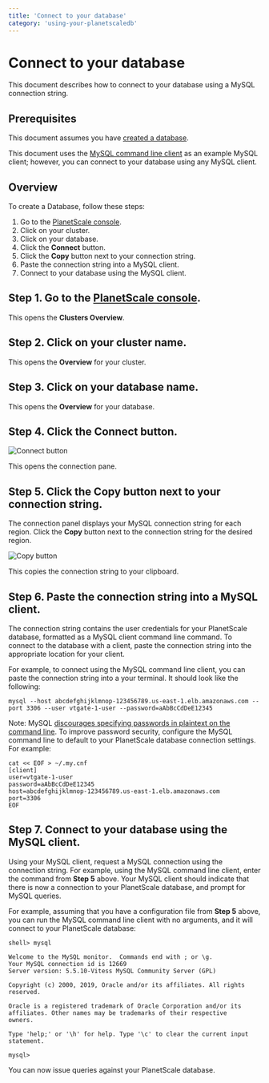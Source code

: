 ```yaml
---
title: 'Connect to your database'
category: 'using-your-planetscaledb'
---
```


# Connect to your database

This document describes how to connect to your database using a MySQL connection string.

## Prerequisites

This document assumes you have [created a database](creating-database).

This document uses the [MySQL command line client](https://dev.mysql.com/doc/refman/8.0/en/mysql.html) as an example MySQL client; however, you can connect to your database using any MySQL client.

## Overview

To create a Database, follow these steps:

1. Go to the [PlanetScale console](https://console.planetscale.com).
1. Click on your cluster.
1. Click on your database.
1. Click the **Connect** button.
1. Click the **Copy** button next to your connection string.
1. Paste the connection string into a MySQL client.
1. Connect to your database using the MySQL client.

## Step 1. Go to the [PlanetScale console](https://console.planetscale.com).

This opens the **Clusters Overview**.

## Step 2. Click on your cluster name.

This opens the **Overview** for your cluster.

## Step 3. Click on your database name.

This opens the **Overview** for your database.

## Step 4. Click the **Connect** button.

![Connect button](/img/docs/connect-button.png)

This opens the connection pane.

## Step 5. Click the **Copy** button next to your connection string.

The connection panel displays your MySQL connection string for each region. Click the **Copy** button next to the connection string for the desired region.

![Copy button](/img/docs/connection-string-copy-button.png)

This copies the connection string to your clipboard.

## Step 6. Paste the connection string into a MySQL client.

The connection string contains the user credentials for your PlanetScale database, formatted as a MySQL client command line command. To connect to the database with a client, paste the connection string into the appropriate location for your client.

For example, to connect using the MySQL command line client, you can paste the connection string into a your terminal. It should look like the following:

```
mysql --host abcdefghijklmnop-123456789.us-east-1.elb.amazonaws.com --port 3306 --user vtgate-1-user --password=aAbBcCdDeE12345
```

Note: MySQL [discourages specifying passwords in plaintext on the command line](https://dev.mysql.com/doc/mysql-security-excerpt/5.7/en/password-security-user.html). To improve password security, configure the MySQL command line to default to your PlanetScale database connection settings. For example:

```
cat << EOF > ~/.my.cnf
[client]
user=vtgate-1-user
password=aAbBcCdDeE12345
host=abcdefghijklmnop-123456789.us-east-1.elb.amazonaws.com
port=3306
EOF
```

## Step 7. Connect to your database using the MySQL client.

Using your MySQL client, request a MySQL connection using the connection string. For example, using the MySQL command line client, enter the command from **Step 5** above. Your MySQL client should indicate that there is now a connection to your PlanetScale database, and prompt for MySQL queries.

For example, assuming that you have a configuration file from **Step 5** above, you can run the MySQL command line client with no arguments, and it will connect to your PlanetScale database:

```
shell> mysql

Welcome to the MySQL monitor.  Commands end with ; or \g.
Your MySQL connection id is 12669
Server version: 5.5.10-Vitess MySQL Community Server (GPL)

Copyright (c) 2000, 2019, Oracle and/or its affiliates. All rights reserved.

Oracle is a registered trademark of Oracle Corporation and/or its
affiliates. Other names may be trademarks of their respective
owners.

Type 'help;' or '\h' for help. Type '\c' to clear the current input statement.

mysql>
```

You can now issue queries against your PlanetScale database.
